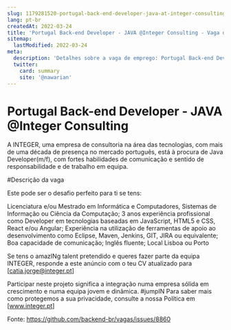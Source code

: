 ```yaml
---
slug: 1179281520-portugal-back-end-developer-java-at-integer-consulting
lang: pt-br
createdAt: 2022-03-24
title: 'Portugal Back-end Developer - JAVA @Integer Consulting - Vaga de Emprego'
sitemap:
  lastModified: 2022-03-24
meta:
  description: 'Detalhes sobre a vaga de emprego: Portugal Back-end Developer - JAVA @Integer Consulting'
  twitter:
    card: summary
    site: '@nawarian'
---
```


# Portugal Back-end Developer - JAVA @Integer Consulting

A INTEGER, uma empresa de consultoria na área das tecnologias, com mais de uma década de presença no mercado português, está à procura de Java Developer(m/f), com fortes habilidades de comunicação e sentido de responsabilidade e de trabalho em equipa.

#Descrição da vaga

Este pode ser o desafio perfeito para ti se tens:

Licenciatura e/ou Mestrado em Informática e Computadores, Sistemas de Informação ou Ciência da Computação;
3 anos experiência profissional como Developer em tecnologias baseadas em JavaScript, HTML5 e CSS, React e/ou Angular;
Experiência na utilização de ferramentas de apoio ao desenvolvimento como Eclipse, Maven, Jenkins, GIT, JIRA ou equivalente;
Boa capacidade de comunicação;
Inglês fluente;
Local Lisboa ou Porto

Se tens o amazINg talent pretendido e queres fazer parte da equipa INTEGER, responde a este anúncio com o teu CV atualizado para [catia.jorge@integer.pt]

Participar neste projeto significa a integração numa empresa sólida em crescimento e numa equipa jovem e dinâmica. #jumpIN
Para saber mais como protegemos a sua privacidade, consulte a nossa Política em [www.integer.pt]

Fonte: https://github.com/backend-br/vagas/issues/8860